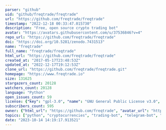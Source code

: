 ```yaml
---
parser: "github"
uid: "github/freqtrade/freqtrade"
url: "https://github.com/freqtrade/freqtrade"
timestamp: "2022-12-18 00:33:47.015730"
description: "Free, open source crypto trading bot"
avatar: "https://avatars.githubusercontent.com/u/37536846?v=4"
repo_url: "https://github.com/freqtrade/freqtrade"
doi: "https://doi.org/10.5281/zenodo.7431513"
name: "freqtrade"
full_name: "freqtrade/freqtrade"
html_url: "https://github.com/freqtrade/freqtrade"
created_at: "2017-05-17T23:48:53Z"
updated_at: "2022-12-17T19:12:53Z"
clone_url: "https://github.com/freqtrade/freqtrade.git"
homepage: "https://www.freqtrade.io"
size: 131625
stargazers_count: 20128
watchers_count: 20128
language: "Python"
open_issues_count: 59
license: {"key": "gpl-3.0", "name": "GNU General Public License v3.0", "spdx_id": "GPL-3.0", "url": "https://api.github.com/licenses/gpl-3.0", "node_id": "MDc6TGljZW5zZTk="}
subscribers_count: 595
owner: {"html_url": "https://github.com/freqtrade", "avatar_url": "https://avatars.githubusercontent.com/u/37536846?v=4", "login": "freqtrade", "type": "Organization"}
topics: ["python", "cryptocurrencies", "trading-bot", "telegram-bot", "bitcoin", "trade", "cryptocurrency", "algorithmic-trading", "freqtrade"]
date: "2023-10-14 14:19:17.913521"
---
```

